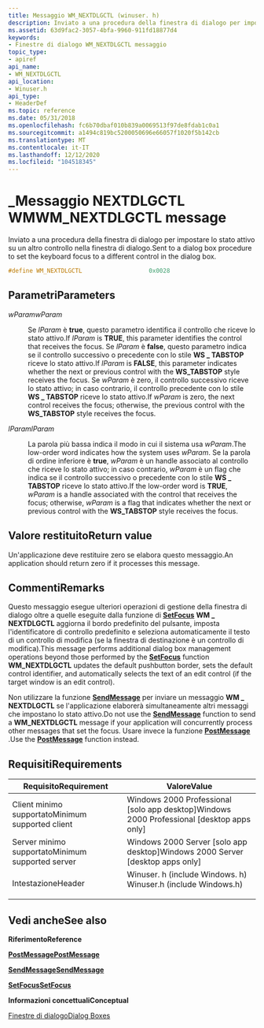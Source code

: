 ```yaml
---
title: Messaggio WM_NEXTDLGCTL (winuser. h)
description: Inviato a una procedura della finestra di dialogo per impostare lo stato attivo su un altro controllo nella finestra di dialogo.
ms.assetid: 63d9fac2-3057-4bfa-9960-911fd18877d4
keywords:
- Finestre di dialogo WM_NEXTDLGCTL messaggio
topic_type:
- apiref
api_name:
- WM_NEXTDLGCTL
api_location:
- Winuser.h
api_type:
- HeaderDef
ms.topic: reference
ms.date: 05/31/2018
ms.openlocfilehash: fc6b70dbaf010b839a0069513f97de8fdab1c0a1
ms.sourcegitcommit: a1494c819bc5200050696e66057f1020f5b142cb
ms.translationtype: MT
ms.contentlocale: it-IT
ms.lasthandoff: 12/12/2020
ms.locfileid: "104518345"
---
```

# <a name="wm_nextdlgctl-message"></a><span data-ttu-id="27996-104">\_Messaggio NEXTDLGCTL WM</span><span class="sxs-lookup"><span data-stu-id="27996-104">WM\_NEXTDLGCTL message</span></span>

<span data-ttu-id="27996-105">Inviato a una procedura della finestra di dialogo per impostare lo stato attivo su un altro controllo nella finestra di dialogo.</span><span class="sxs-lookup"><span data-stu-id="27996-105">Sent to a dialog box procedure to set the keyboard focus to a different control in the dialog box.</span></span>


```C++
#define WM_NEXTDLGCTL                   0x0028
```



## <a name="parameters"></a><span data-ttu-id="27996-106">Parametri</span><span class="sxs-lookup"><span data-stu-id="27996-106">Parameters</span></span>

<dl> <dt>

<span data-ttu-id="27996-107">*wParam*</span><span class="sxs-lookup"><span data-stu-id="27996-107">*wParam*</span></span> 
</dt> <dd>

<span data-ttu-id="27996-108">Se *lParam* è **true**, questo parametro identifica il controllo che riceve lo stato attivo.</span><span class="sxs-lookup"><span data-stu-id="27996-108">If *lParam* is **TRUE**, this parameter identifies the control that receives the focus.</span></span> <span data-ttu-id="27996-109">Se *lParam* è **false**, questo parametro indica se il controllo successivo o precedente con lo stile **WS \_ TABSTOP** riceve lo stato attivo.</span><span class="sxs-lookup"><span data-stu-id="27996-109">If *lParam* is **FALSE**, this parameter indicates whether the next or previous control with the **WS\_TABSTOP** style receives the focus.</span></span> <span data-ttu-id="27996-110">Se *wParam* è zero, il controllo successivo riceve lo stato attivo; in caso contrario, il controllo precedente con lo stile **WS \_ TABSTOP** riceve lo stato attivo.</span><span class="sxs-lookup"><span data-stu-id="27996-110">If *wParam* is zero, the next control receives the focus; otherwise, the previous control with the **WS\_TABSTOP** style receives the focus.</span></span>

</dd> <dt>

<span data-ttu-id="27996-111">*lParam*</span><span class="sxs-lookup"><span data-stu-id="27996-111">*lParam*</span></span> 
</dt> <dd>

<span data-ttu-id="27996-112">La parola più bassa indica il modo in cui il sistema usa *wParam*.</span><span class="sxs-lookup"><span data-stu-id="27996-112">The low-order word indicates how the system uses *wParam*.</span></span> <span data-ttu-id="27996-113">Se la parola di ordine inferiore è **true**, *wParam* è un handle associato al controllo che riceve lo stato attivo; in caso contrario, *wParam* è un flag che indica se il controllo successivo o precedente con lo stile **WS \_ TABSTOP** riceve lo stato attivo.</span><span class="sxs-lookup"><span data-stu-id="27996-113">If the low-order word is **TRUE**, *wParam* is a handle associated with the control that receives the focus; otherwise, *wParam* is a flag that indicates whether the next or previous control with the **WS\_TABSTOP** style receives the focus.</span></span>

</dd> </dl>

## <a name="return-value"></a><span data-ttu-id="27996-114">Valore restituito</span><span class="sxs-lookup"><span data-stu-id="27996-114">Return value</span></span>

<span data-ttu-id="27996-115">Un'applicazione deve restituire zero se elabora questo messaggio.</span><span class="sxs-lookup"><span data-stu-id="27996-115">An application should return zero if it processes this message.</span></span>

## <a name="remarks"></a><span data-ttu-id="27996-116">Commenti</span><span class="sxs-lookup"><span data-stu-id="27996-116">Remarks</span></span>

<span data-ttu-id="27996-117">Questo messaggio esegue ulteriori operazioni di gestione della finestra di dialogo oltre a quelle eseguite dalla funzione di [**SetFocus**](/windows/desktop/api/winuser/nf-winuser-setfocus) **WM \_ NEXTDLGCTL** aggiorna il bordo predefinito del pulsante, imposta l'identificatore di controllo predefinito e seleziona automaticamente il testo di un controllo di modifica (se la finestra di destinazione è un controllo di modifica).</span><span class="sxs-lookup"><span data-stu-id="27996-117">This message performs additional dialog box management operations beyond those performed by the [**SetFocus**](/windows/desktop/api/winuser/nf-winuser-setfocus) function **WM\_NEXTDLGCTL** updates the default pushbutton border, sets the default control identifier, and automatically selects the text of an edit control (if the target window is an edit control).</span></span>

<span data-ttu-id="27996-118">Non utilizzare la funzione [**SendMessage**](/windows/desktop/api/winuser/nf-winuser-sendmessage) per inviare un messaggio **WM \_ NEXTDLGCTL** se l'applicazione elaborerà simultaneamente altri messaggi che impostano lo stato attivo.</span><span class="sxs-lookup"><span data-stu-id="27996-118">Do not use the [**SendMessage**](/windows/desktop/api/winuser/nf-winuser-sendmessage) function to send a **WM\_NEXTDLGCTL** message if your application will concurrently process other messages that set the focus.</span></span> <span data-ttu-id="27996-119">Usare invece la funzione [**PostMessage**](/windows/desktop/api/winuser/nf-winuser-postmessagea) .</span><span class="sxs-lookup"><span data-stu-id="27996-119">Use the [**PostMessage**](/windows/desktop/api/winuser/nf-winuser-postmessagea) function instead.</span></span>

## <a name="requirements"></a><span data-ttu-id="27996-120">Requisiti</span><span class="sxs-lookup"><span data-stu-id="27996-120">Requirements</span></span>



| <span data-ttu-id="27996-121">Requisito</span><span class="sxs-lookup"><span data-stu-id="27996-121">Requirement</span></span> | <span data-ttu-id="27996-122">Valore</span><span class="sxs-lookup"><span data-stu-id="27996-122">Value</span></span> |
|-------------------------------------|----------------------------------------------------------------------------------------------------------|
| <span data-ttu-id="27996-123">Client minimo supportato</span><span class="sxs-lookup"><span data-stu-id="27996-123">Minimum supported client</span></span><br/> | <span data-ttu-id="27996-124">Windows 2000 Professional \[solo app desktop\]</span><span class="sxs-lookup"><span data-stu-id="27996-124">Windows 2000 Professional \[desktop apps only\]</span></span><br/>                                               |
| <span data-ttu-id="27996-125">Server minimo supportato</span><span class="sxs-lookup"><span data-stu-id="27996-125">Minimum supported server</span></span><br/> | <span data-ttu-id="27996-126">Windows 2000 Server \[solo app desktop\]</span><span class="sxs-lookup"><span data-stu-id="27996-126">Windows 2000 Server \[desktop apps only\]</span></span><br/>                                                     |
| <span data-ttu-id="27996-127">Intestazione</span><span class="sxs-lookup"><span data-stu-id="27996-127">Header</span></span><br/>                   | <dl> <span data-ttu-id="27996-128"><dt>Winuser. h (include Windows. h)</dt></span><span class="sxs-lookup"><span data-stu-id="27996-128"><dt>Winuser.h (include Windows.h)</dt></span></span> </dl> |



## <a name="see-also"></a><span data-ttu-id="27996-129">Vedi anche</span><span class="sxs-lookup"><span data-stu-id="27996-129">See also</span></span>

<dl> <dt>

<span data-ttu-id="27996-130">**Riferimento**</span><span class="sxs-lookup"><span data-stu-id="27996-130">**Reference**</span></span>
</dt> <dt>

[<span data-ttu-id="27996-131">**PostMessage**</span><span class="sxs-lookup"><span data-stu-id="27996-131">**PostMessage**</span></span>](/windows/desktop/api/winuser/nf-winuser-postmessagea)
</dt> <dt>

[<span data-ttu-id="27996-132">**SendMessage**</span><span class="sxs-lookup"><span data-stu-id="27996-132">**SendMessage**</span></span>](/windows/desktop/api/winuser/nf-winuser-sendmessage)
</dt> <dt>

[<span data-ttu-id="27996-133">**SetFocus**</span><span class="sxs-lookup"><span data-stu-id="27996-133">**SetFocus**</span></span>](/windows/desktop/api/winuser/nf-winuser-setfocus)
</dt> <dt>

<span data-ttu-id="27996-134">**Informazioni concettuali**</span><span class="sxs-lookup"><span data-stu-id="27996-134">**Conceptual**</span></span>
</dt> <dt>

[<span data-ttu-id="27996-135">Finestre di dialogo</span><span class="sxs-lookup"><span data-stu-id="27996-135">Dialog Boxes</span></span>](dialog-boxes.md)
</dt> </dl>

 

